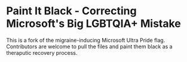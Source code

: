 # Paint It Black - Correcting Microsoft's Big LGBTQIA+ Mistake 

This is a fork of the migraine-inducing Microsoft Ultra Pride flag.
Contributors are welcome to pull the files and paint them black as a theraputic recovery process.
